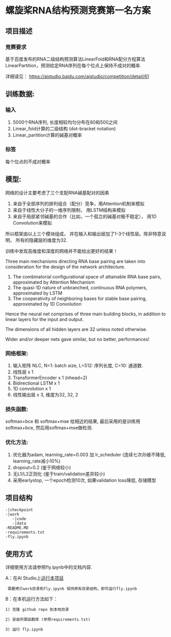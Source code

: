 # 螺旋桨RNA结构预测竞赛第一名方案

## 项目描述

### 竞赛要求
基于百度发布的RNA二级结构预测算法LinearFold和RNA配分方程算法LinearPartition，预测给定RNA序列在每个位点上保持不成对的概率.

详细请见： https://aistudio.baidu.com/aistudio/competition/detail/61

## 训练数据: 

### 输入
   1. 5000个RNA序列, 长度相较均匀分布在80和500之间
   2. Linear_fold计算的二级结构 (dot-bracket notation)
   3. Linear_partition计算的碱基对概率
    
### 标签
   每个位点的不成对概率
    
## 模型:

网络的设计主要考虑了三个支配RNA碱基配对的因素
   1. 来自于全部序列的排列组合（配分）竞争，用Attention机制来模拟
   2. 来自于线性大分子的一维序列限制， 用LSTM结构来模拟
   3. 来自于局部紧邻碱基的合作（比如，一个孤立的碱基对极不稳定）， 用1D Convolution来模拟
 
所以框架由以上三个模块组成， 并在输入和输出层加了1-3个线性层。除非特意说明， 所有的隐藏层的维度为32.

训练中发现高维度和深度的网络并不能给出更好的结果！

Three main mechanisms directing RNA base pairing are taken into consideration for the 
 design of the network architecture. 
   1) The combinatorial configurational space of attainable RNA base pairs, approximated by Attention Mechanism
   2) The quasi-1D nature of unbranched, continuous RNA polymers, approximated by LSTM
   3) The cooperativity of neighboring bases for stable base pairing, approximated by 1D Convolution

Hence the neural net comprises of three main building blocks, in addition to linear layers for the input and output. 

The dimensions of all hidden layers are 32 unless noted otherwise.

Wider and/or deeper nets gave similar, but no better, performances!

### 网络框架:

 1. 输入矩阵 NLC, N=1: batch size, L=512: 序列长度, C=10: 通道数.
 2. 线性层 x 1
 3. TransformerEncoder x 1 (nhead=2)
 4. Bidirectional LSTM x 1
 5. 1D convolution x 1
 6. 线性输出层 x 3, 维度为32, 32, 2 

### 损失函数:
 softmax+bce 和 softmax+mse 给相近的结果, 最后采用的是训练用softmax+bce, 然后用softmax+mse做检测.

### 优化方法:
 1. 优化器为adam, learning_rate=0.003 加 lr_scheduler (连续七次孙媳不降低, learning_rate减小10%)
 2. dropout=0.2 (鉴于网络较小)
 3. 无L1/L2正则化 (鉴于train/validation差异较小)
 4. 采用earlystop, 一个epoch检测10次, 如果validation loss降低, 存储模型


## 项目结构
```
-|checkpoint
-|work
   -|code
   -|data
-README.MD
-requirements.txt
-fly.ipynb
```
## 使用方式

详细使用方法请参照fly.ipynb中的文档内容.

A：在AI Studio上[运行本项目](https://aistudio.baidu.com/aistudio/projectdetail/1479469)

     需要拷贝work目录和fly.ipynb 保持原有目录结构，即可运行fly.ipynb

B：在本机运行方法如下：

    1) 克隆 github repo 到本地目录

    2) 安装所需函数库 (参照requirements.txt)
    
    3) 运行 fly.ipynb
